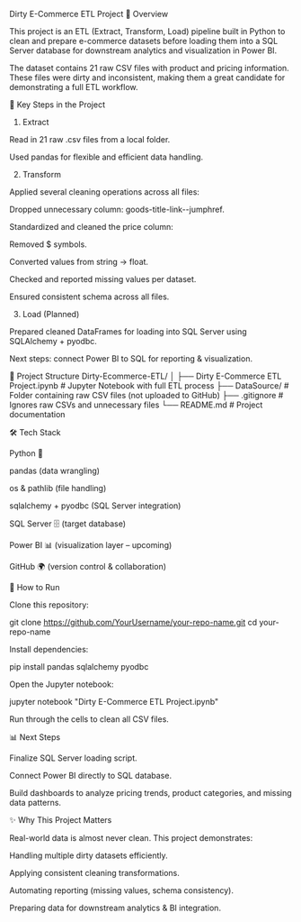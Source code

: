 Dirty E-Commerce ETL Project
📌 Overview

This project is an ETL (Extract, Transform, Load) pipeline built in Python to clean and prepare e-commerce datasets before loading them into a SQL Server database for downstream analytics and visualization in Power BI.

The dataset contains 21 raw CSV files with product and pricing information. These files were dirty and inconsistent, making them a great candidate for demonstrating a full ETL workflow.

🔧 Key Steps in the Project
1. Extract

Read in 21 raw .csv files from a local folder.

Used pandas for flexible and efficient data handling.

2. Transform

Applied several cleaning operations across all files:

Dropped unnecessary column: goods-title-link--jumphref.

Standardized and cleaned the price column:

Removed $ symbols.

Converted values from string → float.

Checked and reported missing values per dataset.

Ensured consistent schema across all files.

3. Load (Planned)

Prepared cleaned DataFrames for loading into SQL Server using SQLAlchemy + pyodbc.

Next steps: connect Power BI to SQL for reporting & visualization.

📂 Project Structure
Dirty-Ecommerce-ETL/
│
├── Dirty E-Commerce ETL Project.ipynb   # Jupyter Notebook with full ETL process
├── DataSource/                          # Folder containing raw CSV files (not uploaded to GitHub)
├── .gitignore                           # Ignores raw CSVs and unnecessary files
└── README.md                            # Project documentation

🛠️ Tech Stack

Python 🐍

pandas (data wrangling)

os & pathlib (file handling)

sqlalchemy + pyodbc (SQL Server integration)

SQL Server 🗄️ (target database)

Power BI 📊 (visualization layer – upcoming)

GitHub 🌍 (version control & collaboration)

🚀 How to Run

Clone this repository:

git clone https://github.com/YourUsername/your-repo-name.git
cd your-repo-name


Install dependencies:

pip install pandas sqlalchemy pyodbc


Open the Jupyter notebook:

jupyter notebook "Dirty E-Commerce ETL Project.ipynb"


Run through the cells to clean all CSV files.

📊 Next Steps

Finalize SQL Server loading script.

Connect Power BI directly to SQL database.

Build dashboards to analyze pricing trends, product categories, and missing data patterns.

✨ Why This Project Matters

Real-world data is almost never clean. This project demonstrates:

Handling multiple dirty datasets efficiently.

Applying consistent cleaning transformations.

Automating reporting (missing values, schema consistency).

Preparing data for downstream analytics & BI integration.